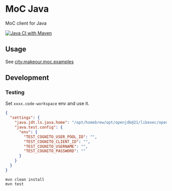 # MoC Java

MoC client for Java

[![Java CI with Maven](https://github.com/makeOurCity/moc-java/actions/workflows/test.yml/badge.svg)](https://github.com/makeOurCity/moc-java/actions/workflows/test.yml)

## Usage

See [city.makeour.moc.examples](./src/main/java/city/makeour/moc/examples/)

## Development

### Testing

Set `xxxx.code-workspace` env and use it.

```json
{
  "settings": {
    "java.jdt.ls.java.home": "/opt/homebrew/opt/openjdk@21/libexec/openjdk.jdk/Contents/Home",
    "java.test.config": {
      "env": {
        "TEST_COGNITO_USER_POOL_ID": "",
        "TEST_COGNITO_CLIENT_ID": "",
        "TEST_COGNITO_USERNAME": "",
        "TEST_COGNITO_PASSWORD": ""
      }
    }
  }
}
```

```console
mvn clean install
mvn test
```
